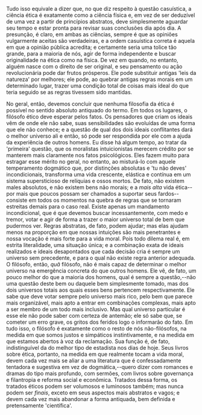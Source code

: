 Tudo isso equivale a dizer que, no que diz respeito à questão casuística, a ciência ética é exatamente como a ciência física e, em vez de ser deduzível de uma vez a partir de princípios abstratos, deve simplesmente aguardar seu tempo e estar pronta para revisar suas conclusões dia após dia. A presunção, é claro, em ambas as ciências, sempre é que as opiniões vulgarmente aceitas são verdadeiras, e a ordem casuística correta é aquela em que a opinião pública acredita; e certamente seria uma tolice tão grande, para a maioria de nós, agir de forma independente e buscar originalidade na ética como na física. De vez em quando, no entanto, alguém nasce com o direito de ser original, e seu pensamento ou ação revolucionária pode dar frutos prósperos. Ele pode substituir antigas 'leis da natureza' por melhores; ele pode, ao quebrar antigas regras morais em um determinado lugar, trazer uma condição total de coisas mais ideal do que teria seguido se as regras tivessem sido mantidas.

No geral, então, devemos concluir que nenhuma filosofia da ética é possível no sentido absoluto antiquado do termo. Em todos os lugares, o filósofo ético deve esperar pelos fatos. Os pensadores que criam os ideais vêm de onde ele não sabe, suas sensibilidades são evoluídas de uma forma que ele não conhece; e a questão de qual dos dois ideais conflitantes dará o melhor universo ali e então, só pode ser respondida por ele com a ajuda da experiência de outros homens. Eu disse há algum tempo, ao tratar da 'primeira' questão, que os moralistas intuicionistas merecem crédito por se manterem mais claramente nos fatos psicológicos. Eles fazem muito para estragar esse mérito no geral, no entanto, ao misturá-lo com aquele temperamento dogmático que, por distinções absolutas e 'tu não deves' incondicionais, transforma uma vida crescente, elástica e contínua em um sistema supersticioso de relíquias e ossos mortos. De fato, não existem males absolutos, e não existem bens não morais; e a _mais alta_ vida ética--por mais que poucos possam ser chamados a suportar seus fardos--consiste em todos os momentos na quebra de regras que se tornaram estreitas demais para o caso real. Existe apenas um mandamento incondicional, que é que devemos buscar incessantemente, com medo e tremor, votar e agir de forma a trazer o maior universo total de bem que pudermos ver. Regras abstratas, de fato, podem ajudar; mas elas ajudam menos na proporção em que nossas intuições são mais penetrantes e nossa vocação é mais forte para a vida moral. Pois todo dilema real é, em estrita literalidade, uma situação única; e a combinação exata de ideais realizados e ideais desapontados que cada decisão cria é sempre um universo sem precedente, e para o qual não existe regra anterior adequada. O filósofo, então, _quâ_ filósofo, não é mais capaz de determinar o melhor universo na emergência concreta do que outros homens. Ele vê, de fato, um pouco melhor do que a maioria dos homens, qual é sempre a questão,--não uma questão deste bem ou daquele bem simplesmente tomado, mas dos dois universos totais aos quais esses bens pertencem respectivamente. Ele sabe que deve votar sempre pelo universo mais rico, pelo bem que parece mais organizável, mais apto a entrar em combinações complexas, mais apto a ser membro de um todo mais inclusivo. Mas qual universo particular é esse ele não pode saber com certeza de antemão; ele só sabe que, se cometer um erro grave, os gritos dos feridos logo o informarão do fato. Em tudo isso, o filósofo é exatamente como o resto de nós não-filósofos, na medida em que somos justos e simpáticos instintivamente, e na medida em que estamos abertos à voz da reclamação. Sua função é, de fato, indistinguível da do melhor tipo de estadista nos dias de hoje. Seus livros sobre ética, portanto, na medida em que realmente tocam a vida moral, devem cada vez mais se aliar a uma literatura que é confessadamente tentadora e sugestiva em vez de dogmática,--quero dizer com romances e dramas do tipo mais profundo, com sermões, com livros sobre governança e filantropia e reforma social e econômica. Tratados dessa forma, os tratados éticos podem ser volumosos e luminosos também; mas nunca podem ser _finais_, exceto em seus aspectos mais abstratos e vagos; e devem cada vez mais abandonar a forma antiquada, bem definida e pretensamente 'científica'.